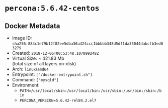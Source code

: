 # `percona:5.6.42-centos`

## Docker Metadata

- Image ID: `sha256:884c1e79b12f82ee5dba36a424ccc1bbbbb348d5df1da35044dabcfb3ed03279`
- Created: `2018-12-06T00:53:48.107099248Z`
- Virtual Size: ~ 421.83 Mb  
  (total size of all layers on-disk)
- Arch: `linux`/`amd64`
- Entrypoint: `["/docker-entrypoint.sh"]`
- Command: `["mysqld"]`
- Environment:
  - `PATH=/usr/local/sbin:/usr/local/bin:/usr/sbin:/usr/bin:/sbin:/bin`
  - `PERCONA_VERSION=5.6.42-rel84.2.el7`
